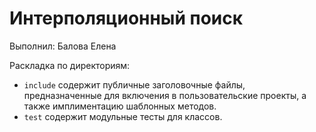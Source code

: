 # Интерполяционный поиск

Выполнил: Балова Елена

Раскладка по директориям:

  - `include` содержит публичные заголовочные файлы, предназначенные для
    включения в пользовательские проекты, а также имплиментацию шаблонных
    методов.
  - `test` содержит модульные тесты для классов.

<!-- - `docs` содержит документацию на класс. -->
